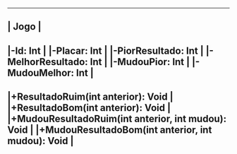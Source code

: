 -----------------------------------------------------
|                        Jogo  	    		    |
-----------------------------------------------------
|-Id: Int		     	    		    |
|-Placar: Int		     	    		    |
|-PiorResultado: Int	     	    		    |
|-MelhorResultado: Int	     	    		    |
|-MudouPior: Int 	      	    		    |
|-MudouMelhor: Int 	     	    		    |
-----------------------------------------------------
|+ResultadoRuim(int anterior): Void 		    |
|+ResultadoBom(int anterior): Void  		    |
|+MudouResultadoRuim(int anterior, int mudou): Void |
|+MudouResultadoBom(int anterior, int mudou): Void  |
-----------------------------------------------------